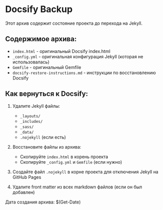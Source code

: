 # Docsify Backup

Этот архив содержит состояние проекта до перехода на Jekyll.

## Содержимое архива:
- `index.html` - оригинальный Docsify index.html
- `_config.yml` - оригинальная конфигурация Jekyll (которая не использовалась)
- `Gemfile` - оригинальный Gemfile
- `docsify-restore-instructions.md` - инструкции по восстановлению Docsify

## Как вернуться к Docsify:

1. Удалите Jekyll файлы:
   - `_layouts/`
   - `_includes/`
   - `_sass/`
   - `_data/`
   - `.nojekyll` (если есть)

2. Восстановите файлы из архива:
   - Скопируйте `index.html` в корень проекта
   - Скопируйте `_config.yml` и `Gemfile` (если нужно)

3. Создайте файл `.nojekyll` в корне проекта для отключения Jekyll на GitHub Pages

4. Удалите front matter из всех markdown файлов (если он был добавлен)

Дата создания архива: $(Get-Date)


